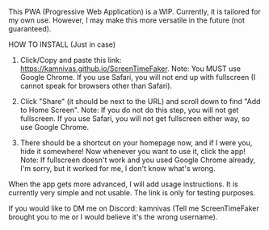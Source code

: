 This PWA (Progressive Web Application) is a WIP.
Currently, it is tailored for my own use.
However, I may make this more versatile in the future (not guaranteed).

HOW TO INSTALL (Just in case)

1. Click/Copy and paste this link: https://kamnivas.github.io/ScreenTimeFaker.
Note: You MUST use Google Chrome. If you use Safari, you will not end up with fullscreen (I cannot speak for browsers other than Safari).

2. Click "Share" (it should be next to the URL) and scroll down to find "Add to Home Screen".
Note: If you do not do this step, you will not get fullscreen. If you use Safari, you will not get fullscreen either way, so use Google Chrome.

3. There should be a shortcut on your homepage now, and if I were you, hide it somewhere! Now whenever you want to use it, click the app!
Note: If fullscreen doesn't work and you used Google Chrome already, I'm sorry, but it worked for me, I don't know what's wrong.

When the app gets more advanced, I will add usage instructions. It is currently very simple and not usable.
The link is only for testing purposes.

If you would like to DM me on Discord: kamnivas
(Tell me ScreenTimeFaker brought you to me or I would believe it's the wrong username).
